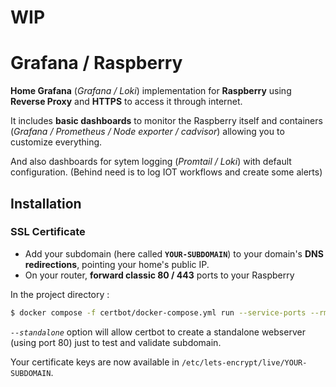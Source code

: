 # WIP

# Grafana / Raspberry

**Home Grafana** (*Grafana / Loki*) implementation for **Raspberry** using **Reverse Proxy** and **HTTPS** to access it through internet.

It includes **basic dashboards** to monitor the Raspberry itself and containers (*Grafana / Prometheus / Node exporter / cadvisor*) allowing you to customize everything.

And also dashboards for sytem logging (*Promtail / Loki*) with default configuration. (Behind need is to log IOT workflows and create some alerts)

## Installation

### SSL Certificate

- Add your subdomain (here called **`YOUR-SUBDOMAIN`**) to your domain's **DNS redirections**, pointing your home's public IP.
- On your router, **forward classic 80 / 443** ports to your Raspberry

In the project directory :

```bash
$ docker compose -f certbot/docker-compose.yml run --service-ports --rm certbot certonly --standalone -d YOUR-SUBDOMAIN
```

*`--standalone`* option will allow certbot to create a standalone webserver (using port 80) just to test and validate subdomain.

Your certificate keys are now available in `/etc/lets-encrypt/live/YOUR-SUBDOMAIN`.
